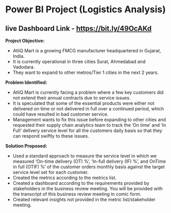 # Power BI Project (Logistics Analysis)
## live Dashboard Link - https://bit.ly/49OcAKd

 **Project Objective:** 
    
-  AtliQ Mart is a growing FMCG manufacturer headquartered in Gujarat, India.
-  It is currently operational in three cities Surat, Ahmedabad and Vadodara.
-  They want to expand to other metros/Tier 1 cities in the next 2 years.

**Problem Identified:**
-  AtliQ Mart is currently facing a problem where a few key customers did not extend their annual contracts due to service issues.
-  It is speculated that some of the essential products were either not delivered on time or not delivered in full over a continued period, which could have resulted in bad customer service.
-  Management wants to fix this issue before expanding to other cities and requested their supply chain analytics team to track the ’On time’ and ‘In Full’ delivery service level for all the customers daily basis so that they can respond swiftly to these issues.

**Solution Proposed:**  
- Used a standard approach to measure the service level in which we measured ‘On-time delivery (OT) %’, ‘In-full delivery (IF) %’, and OnTime in full (OTIF) %’ of the customer orders monthly basis against the target service level set for each customer.
- Created the metrics according to the metrics list.
- Created a dashboard according to the requirements provided by stakeholders in the business review meeting. You will be provided with the transcript of this business review meeting in comic form.
- Created relevant insights not provided in the metric list/stakeholder meeting.
  
